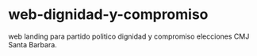 # web-dignidad-y-compromiso
web landing para partido politico dignidad y compromiso elecciones CMJ Santa Barbara.
